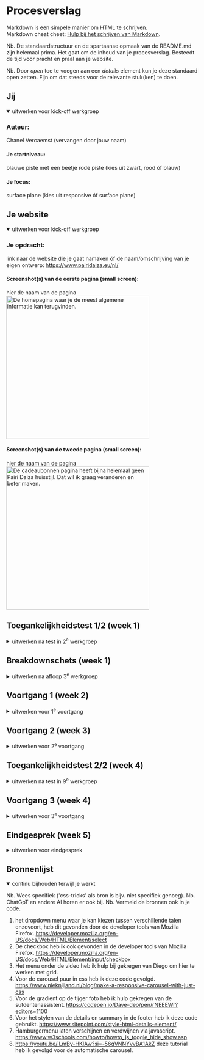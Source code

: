 # Procesverslag
Markdown is een simpele manier om HTML te schrijven.  
Markdown cheat cheet: [Hulp bij het schrijven van Markdown](https://github.com/adam-p/markdown-here/wiki/Markdown-Cheatsheet).

Nb. De standaardstructuur en de spartaanse opmaak van de README.md zijn helemaal prima. Het gaat om de inhoud van je procesverslag. Besteedt de tijd voor pracht en praal aan je website.

Nb. Door *open* toe te voegen aan een *details* element kun je deze standaard open zetten. Fijn om dat steeds voor de relevante stuk(ken) te doen.





## Jij

<details open>
  <summary>uitwerken voor kick-off werkgroep</summary>

  ### Auteur:
  Chanel Vercaemst (vervangen door jouw naam)

  #### Je startniveau:
  blauwe piste met een beetje rode piste (kies uit zwart, rood óf blauw)

  #### Je focus:
  surface plane (kies uit responsive óf surface plane)
 
</details>





## Je website

<details open>
  <summary>uitwerken voor kick-off werkgroep</summary>

  ### Je opdracht:
  link naar de website die je gaat namaken óf de naam/omschrijving van je eigen ontwerp: https://www.pairidaiza.eu/nl/

  #### Screenshot(s) van de eerste pagina (small screen): 
  hier de naam van de pagina  
  <img src="readme-images/PairiDaiza_Home.png" width="375px" alt="De homepagina waar je de meest algemene informatie kan terugvinden.">

  #### Screenshot(s) van de tweede pagina (small screen):
  hier de naam van de pagina  
  <img src="readme-images/PairiDaiza_cadeaubonnen.png" width="375px" alt="De cadeaubonnen pagina heeft bijna helemaal geen Pairi Daiza huisstijl. Dat wil ik graag veranderen en beter maken.">
 
</details>



## Toegankelijkheidstest 1/2 (week 1)

<details>
  <summary>uitwerken na test in 2<sup>e</sup> werkgroep</summary>

  ### Bevindingen
  Lijst met je bevindingen die in de test naar voren kwamen:
  Eigen website (Pairi Daiza)
  - Verschillende buttons hebben niet een betekenis gekregen, dus weet de gebruiker niet wat de button voor functie heeft in de navigatie.
  - De galerij met slider krijgt geen duidelijke naam en de gebruiker weet niet dat het een galerij is waar je door kan schuiven naar rechts.
  - Heel veel afbeeldingen worden zo maar overgeslagen.
  - De afbeeldingen hebben ook geen uitleg over wat er te zien is op de afbeeldingen.
  - Het is best wel lastig met de sneltoetsen te navigeren om alles te horen.
  - De structuur van de website via de screenreader klopt wel van boven naar beneden.
 <img src="readme-images/FED 24-25 - Blok 1 - WCAG checklist_ChanelVercaemst_Pagina_1.png" alt="WCAG pagina 1">

  <img src="readme-images/FED 24-25 - Blok 1 - WCAG checklist_ChanelVercaemst_Pagina_2.png" alt="WCAG pagina 2">

  <img src="readme-images/FED 24-25 - Blok 1 - WCAG checklist_ChanelVercaemst_Pagina_3.png" alt="WCAG pagina 3">

  <img src="readme-images/FED 24-25 - Blok 1 - WCAG checklist_ChanelVercaemst_Pagina_4.png" alt="WCAG pagina 4">

  <img src="readme-images/FED 24-25 - Blok 1 - WCAG checklist_ChanelVercaemst_Pagina_5.png" alt="WCAG pagina 5">


Ingmar's website (Hema)
  - De navigatie klopt maar de reader gaat eerst naar het logo terwijl er nog linkjes boven staan.
  - Wanneer de reader bij het winkelmandje komt begint hij gelijk over het inloggen, terwijl dat nog nergens te zien is op de website.
  - Hij raakt helemaal in de war bij het begin.
  

</details>



## Breakdownschets (week 1)

<details>
  <summary>uitwerken na afloop 3<sup>e</sup> werkgroep</summary>

  ### de hele pagina: 
  <img src="readme-images/breakdownschets_1.jpg" width="375px" alt="breakdown van de hele pagina">
  <img src="readme-images/breakdownschets_2.jpg" width="375px" alt="breakdown van de hele pagina">
  <img src="readme-images/breakdownschets_3.jpg" width="375px" alt="breakdown van de hele pagina">

  ### dynamisch deel (bijv menu): 
  <img src="readme-images/navigatie_breakdownschets.png" width="375px" alt="breakdown van een dynamisch deel, de navigatie met en hamburgermenu">

  ### wellicht nog een dynamisch deel (bijv filter): 
  <img src="readme-images/inschrijfformulier_breakdownschets.png" width="375px" alt="breakdown van het inschrijfformulier">

</details>





## Voortgang 1 (week 2)

<details>
  <summary>uitwerken voor 1<sup>e</sup> voortgang</summary>

  ### Stand van zaken
  Het ging vooral lastig met de h1 en h2 aanduiden, want ik helemaal naar de h6.
  Ik weet niet waarom ik zo veel lijstjes heb.


  ### Agenda voor meeting
  samen met je groepje opstellen

  | student 1      | student 2          | student 3    | student 4        |
  | ---            | ---                | ---          | ---              |
  | dit bespreken  | en dit             | en ik dit    | en dan ik dat    |
  | en dat ook nog | dit als er tijd is | nog een punt | dit wil ik zeker |
  | ...            | ...                | ...          | ...              |
    Hamburgermenu

  ### Verslag van meeting
  hier na afloop snel de uitkomsten van de meeting vastleggen

  - hamburgermenu, zeker de oefening doen die het meest op je eigen menu lijkt.
  - goed opgebouwde semantische html, goede omkadering van html doet al het meeste.
  - toegankelijkheidstest mag uitgebreider.
  - alles uitklappen en dat in de html zetten.
  - Niet alles hoeft in lijstjes.
  - H1 mag toegevoegd worden, je kan display none. Je kan hem in een boxje. paginatitel is wel fijn voor de screenreader.
  - H2 kunnen apart gestyled worden met class.
  - H3 is alleen wanneer in h2 er weer een ander onderdeel.
  - Classes gebruiken waar het logisch, correct is en waar je niks anders kan gebruiken.
  - img:nth of type (odd/even) kan ook voor even en oneven img, ...

</details>





## Voortgang 2 (week 3)

<details>
  <summary>uitwerken voor 2<sup>e</sup> voortgang</summary>

  ### Stand van zaken
  Verschillende css die ik doe, gaat ook op andere h2 bijvoorbeeld en dan moet ik die een class geven maar soms veranderde die andere h2 toch niet en dat zorgde best wel voor veel tijd verlies.

  Het maken van het menu onder de video was best wel een uitdaging waar ik toch meer dan een half uur aan heb gezeten samen met Diego. 

  Dingen zoals de nav ging best oke, alleen heb ik een dropdown menu die ik nog moet stylen.

  De footer ging ook best goed, ik moet wel nog iedere details stylen.

  Daarnaast heb ik 3 verschillende carousels en de tweede ging goed, maar de eerste heeft bolletjes onder de carousel maar dat wil maar niet lukken en ik weet echt niet waar ik een goede handleiding hiervoor kan vinden.
  Daarnaast is de derde carousel een automatische die in een loop doorloopt maar dat kan ik ook niet vinden.

  Ik moet ook nog het hamburgermenu maken.

  Ik moet nog de css doen voor de tweede pagina maar ik denk dat dat makkelijker zal verlopen. Het zal eerder de animatie zijn voor het winkelmandje waar ik mee ga zitten.
  


  ### Agenda voor meeting
  samen met je groepje opstellen

  | student 1      | student 2          | student 3    | student 4        |
  | ---            | ---                | ---          | ---              |
  | dit bespreken  | en dit             | en ik dit    | en dan ik dat    |
  | en dat ook nog | dit als er tijd is | nog een punt | dit wil ik zeker |
  | ...            | ...                | ...          | ...              |


  ### Verslag van meeting
  hier na afloop snel de uitkomsten van de meeting vastleggen

  - css clip-path maker voor hamburgermenu vanuit een hoek.
  - main een class geven zo om makkelijk te stylen voor de tweede pagina.
  - een tutorial gekregen om mijn carousel automatisch te maken van David.
  - 

</details>





## Toegankelijkheidstest 2/2 (week 4)

<details>
  <summary>uitwerken na test in 9<sup>e</sup> werkgroep</summary>

  ### Bevindingen
  Lijst met je bevindingen die in de test naar voren kwamen (geef ook aan wat er verbeterd is):

  ik heb alles ingevuld in de pdf met bevindingen.
  <img src="readme-images/FED 24-25 - Blok 1 - WCAG checklist_ChanelVercaemst _eigenwebsite_Pagina_1.png" alt="WCAG pagina 1">

  <img src="readme-images/FED 24-25 - Blok 1 - WCAG checklist_ChanelVercaemst _eigenwebsite_Pagina_2.png" alt="WCAG pagina 2">

  <img src="readme-images/FED 24-25 - Blok 1 - WCAG checklist_ChanelVercaemst _eigenwebsite_Pagina_3.png" alt="WCAG pagina 3">

  <img src="readme-images/FED 24-25 - Blok 1 - WCAG checklist_ChanelVercaemst _eigenwebsite_Pagina_4.png" alt="WCAG pagina 4">

  <img src="readme-images/FED 24-25 - Blok 1 - WCAG checklist_ChanelVercaemst _eigenwebsite_Pagina_5.png" alt="WCAG pagina 5">
</details>



## Voortgang 3 (week 4)

<details>
  <summary>uitwerken voor 3<sup>e</sup> voortgang</summary>

  ### Stand van zaken
  1. Bij de footer is er een vierkant waar je op 4 verschillende links kan klikken. Het lukt me niet met grid om de pijl en de tekst op de juiste plaats te zetten.
  <img src="/readme-images/footer_vierkant.png" alt="klikbare elementen in een vierkant">
  2. De automatische carousel gaat automatisch maar de list items willen niet dupliceren en zo in loop afspelen en ook de carousel neemt meer dan de grootte van het scherm in.
   <img src="/readme-images/automatische_carousel.png" alt="carousel die in loop blijft doorspelen">
  3. ik heb ook nog een inschrijvingsformulier die ik moet maken die ik bijna vergeten was.
  4. de tweede pagina moet ik nog de nav in de footer aanpassen en het winkelmandje een animatie geven wanneer iets toevoegd aan je winkelmandje.
  5. light en dark mode moet ik nog toevoegen.
  6. Ik ga ook nog aan de video toevoegen dat er kan gekozen worden om de video te pauzeren.
  7. de reduced motion wil ik ook nog toevoegen aan mijn website.
  8. Als laatste heb ik nog de eerste carousel die bolletjes moet hebben eronder om te kunnen klikken naar een afbeelding in de carousel.


  ### Agenda voor meeting
  samen met je groepje opstellen

  | student 1      | student 2          | student 3    | student 4        |
  | ---            | ---                | ---          | ---              |
  | dit bespreken  | en dit             | en ik dit    | en dan ik dat    |
  | en dat ook nog | dit als er tijd is | nog een punt | dit wil ik zeker |
  | ...            | ...                | ...          | ...              |


  ### Verslag van meeting
  hier na afloop snel de uitkomsten van de meeting vastleggen

  - animatie afmaken dus bv. als er iets in het winkelmandje komt dat de button iets doet zoals met :focus, ...
  - focus op 
  - 

</details>





## Eindgesprek (week 5)

<details>
  <summary>uitwerken voor eindgesprek</summary>

  ### Je uitkomst - karakteristiek screenshots:
  <img src="readme-images/dummy-plaatje.jpg" width="375px" alt="uitomst opdracht 1">


  ### Dit ging goed/Heb ik geleerd: 
  Korte omschrijving met plaatjes

  <img src="readme-images/dummy-plaatje.jpg" width="375px" alt="top">


  ### Dit was lastig/Is niet gelukt:
  Korte omschrijving met plaatjes

  <img src="readme-images/dummy-plaatje.jpg" width="375px" alt="bummer">
</details>





## Bronnenlijst

<details open>
  <summary>continu bijhouden terwijl je werkt</summary>

  Nb. Wees specifiek ('css-tricks' als bron is bijv. niet specifiek genoeg). 
  Nb. ChatGpT en andere AI horen er ook bij.
  Nb. Vermeld de bronnen ook in je code.

  1. het dropdown menu waar je kan kiezen tussen verschillende talen enzovoort, heb dit gevonden door de developer tools van Mozilla Firefox. https://developer.mozilla.org/en-US/docs/Web/HTML/Element/select 
  2. De checkbox heb ik ook gevonden in de developer tools van Mozilla Firefox. https://developer.mozilla.org/en-US/docs/Web/HTML/Element/input/checkbox 
  3. Het menu onder de video heb ik hulp bij gekregen van Diego om hier te werken met grid.
  4. Voor de carousel puur in css heb ik deze code gevolgd. https://www.nieknijland.nl/blog/make-a-responsive-carousel-with-just-css
  5. Voor de gradient op de tijger foto heb ik hulp gekregen van de sutdentenassistent. https://codepen.io/Dave-deo/pen/rNEEEWr?editors=1100 
  6. Voor het stylen van de details en summary in de footer heb ik deze code gebruikt. https://www.sitepoint.com/style-html-details-element/ 
  7.  Hamburgermenu laten verschijnen en verdwijnen via javascript. https://www.w3schools.com/howto/howto_js_toggle_hide_show.asp
  8. https://youtu.be/iLmBy-HKIAw?si=-56qVNNYvvBA1AkZ deze tutorial heb ik gevolgd voor de automatische carousel.

</details>